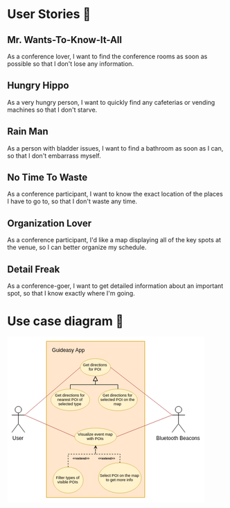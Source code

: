 # User Stories :closed_book:


## Mr. Wants-To-Know-It-All
As a conference lover, I want to find the conference rooms as soon as possible so that I don't lose any information.


## Hungry Hippo
As a very hungry person, I want to quickly find any cafeterias or vending machines so that I don't starve.


## Rain Man
As a person with bladder issues, I want to find a bathroom as soon as I can, so that I don't embarrass myself.


## No Time To Waste
As a conference participant, I want to know the exact location of the places I have to go to, so that I don't waste any time.


## Organization Lover
As a conference participant, I'd like a map displaying all of the key spots at the venue, so I can better organize my schedule.


## Detail Freak
As a conference-goer, I want to get detailed information about an important spot, so that I know exactly where I'm going.

# Use case diagram :memo:

![Use cases diagram](https://github.com/softeng-feup/open-cx-admins/raw/master/docs/use_cases/guideasy_use_cases.png "Guideasy Use Cases")
